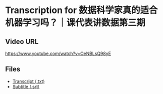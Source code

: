 # Transcription for 数据科学家真的适合机器学习吗？｜课代表讲数据第三期
## Video URL
https://www.youtube.com/watch?v=CeNBLsQ98yE
 
## Files
- [Transcript (.txt)](./transcript.txt)
- [Subtitle (.srt)](./transcript.srt)
